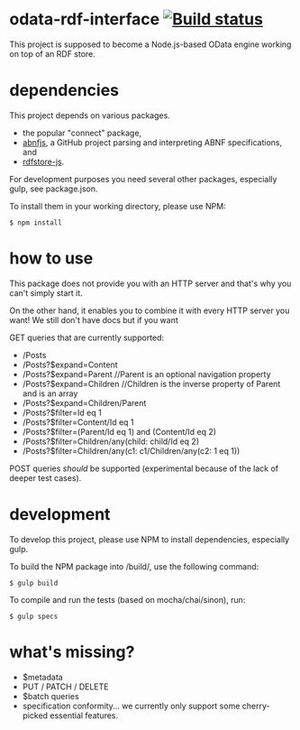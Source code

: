 # odata-rdf-interface [![Build status](https://travis-ci.org/disco-network/odata-rdf-interface.svg)](https://travis-ci.org/disco-network/odata-rdf-interface)
This project is supposed to become a Node.js-based OData engine working on top of an RDF store.

# dependencies
This project depends on various packages.
 * the popular "connect" package,
 * [abnfjs](https://github.com/datokrat/abnfjs), a GitHub project parsing and interpreting ABNF specifications, and 
 * [rdfstore-js](https://github.com/disco-network/rdfstore-js). 

For development purposes you need several other packages, especially gulp, see package.json.
 
To install them in your working directory, please use NPM:

    $ npm install

# how to use
This package does not provide you with an HTTP server and that's why you can't simply start it.

On the other hand, it enables you to combine it with every HTTP server you want! We still don't have docs
but if you want 

GET queries that are currently supported:

 * /Posts
 * /Posts?$expand=Content
 * /Posts?$expand=Parent   //Parent is an optional navigation property
 * /Posts?$expand=Children  //Children is the inverse property of Parent and is an array
 * /Posts?$expand=Children/Parent
 * /Posts?$filter=Id eq 1
 * /Posts?$filter=Content/Id eq 1
 * /Posts?$filter=(Parent/Id eq 1) and (Content/Id eq 2)
 * /Posts?$filter=Children/any(child: child/Id eq 2)
 * /Posts?$filter=Children/any(c1: c1/Children/any(c2: 1 eq 1))

POST queries *should* be supported (experimental because of the lack of deeper test cases).

# development
To develop this project, please use NPM to install dependencies, especially gulp.

To build the NPM package into /build/, use the following command:

    $ gulp build

To compile and run the tests (based on mocha/chai/sinon), run:

    $ gulp specs

# what's missing?

 * $metadata
 * PUT / PATCH / DELETE
 * $batch queries
 * specification conformity... we currently only support some cherry-picked essential features.